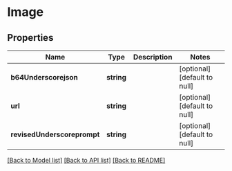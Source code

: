 # Image

## Properties
Name | Type | Description | Notes
------------ | ------------- | ------------- | -------------
**b64Underscorejson** | **string** |  | [optional] [default to null]
**url** | **string** |  | [optional] [default to null]
**revisedUnderscoreprompt** | **string** |  | [optional] [default to null]

[[Back to Model list]](../README.md#documentation-for-models) [[Back to API list]](../README.md#documentation-for-api-endpoints) [[Back to README]](../README.md)


